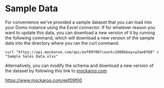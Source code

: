 # Sample Data

For convenience we've provided a sample dataset that you can load into your Domo instance using the Excel connector. If for whatever reason you want to update this data, you can download a new version of it by running the following command, which will download a new version of the sample data into the directory where you ran the curl command.

```
curl "https://api.mockaroo.com/api/eef09f00?count=1000&key=a3ae0f80" > "Sample Sales Data.xlsx"
```

Alternatively, you can modify the schema and download a new version of the dataset by following this link to [mockaroo.com](https://www.mockaroo.com/eef09f00)

https://www.mockaroo.com/eef09f00
